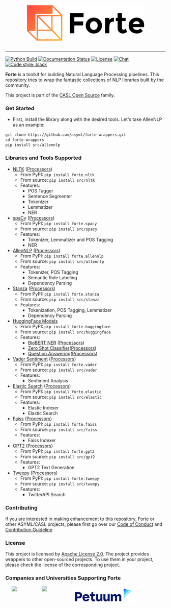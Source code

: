 <div align="center">
   <img src="https://raw.githubusercontent.com/asyml/forte/master/docs/_static/img/logo_h.png"><br><br>
</div>

-----------------

[comment]: <> ([![codecov]&#40;https://codecov.io/gh/asyml/forte/branch/master/graph/badge.svg&#41;]&#40;https://codecov.io/gh/asyml/forte&#41;)

[![Python Build](https://github.com/asyml/forte-wrappers/actions/workflows/main.yml/badge.svg)](https://github.com/asyml/forte-wrappers/actions/workflows/main.yml)
[![Documentation Status](https://readthedocs.org/projects/forte-wrappers/badge/?version=latest)](https://forte-wrappers.readthedocs.io/en/latest/?badge=latest)
[![License](https://img.shields.io/badge/license-Apache%202.0-blue.svg)](https://github.com/asyml/forte/blob/master/LICENSE)
[![Chat](http://img.shields.io/badge/gitter.im-asyml/forte-blue.svg)](https://gitter.im/asyml/community)
[![Code style: black](https://img.shields.io/badge/code%20style-black-000000.svg)](https://github.com/psf/black)

**Forte** is a toolkit for building Natural Language Processing pipelines. This
repository tries to wrap the fantastic collections of NLP libraries built by the
community.

This project is part of the [CASL Open Source](http://casl-project.ai/) family.

### Get Started

- First, install the library along with the desired tools. Let's take AllenNLP
  as an example:

```shell
git clone https://github.com/asyml/forte-wrappers.git
cd forte-wrappers
pip install src/allennlp
```

### Libraries and Tools Supported

- [NLTK](https://www.nltk.org/) ([Processors](https://github.com/asyml/forte-wrappers/tree/main/src/nltk))
    - From PyPI: `pip install forte.nltk`
    - From source: `pip install src/nltk`
    - Features:
      - POS Tagger
      - Sentence Segmenter
      - Tokenizer
      - Lemmatizer
      - NER
- [spaCy](https://spacy.io/) ([Processors](https://github.com/asyml/forte-wrappers/tree/main/src/spacy))
    - From PyPI: `pip install forte.spacy`
    - From source: `pip install src/spacy`
    - Features:
      - Tokenizer, Lemmatizer and POS Tagging
      - NER
- [AllenNLP](https://allennlp.org/) ([Processors](https://github.com/asyml/forte-wrappers/tree/main/src/allennlp))
    - From PyPI: `pip install forte.allennlp`
    - From source: `pip install src/allennlp`
    - Features:
      - Tokenizer, POS Tagging
      - Semantic Role Labeling
      - Dependency Parsing
- [Stanza](https://stanfordnlp.github.io/stanza/) ([Processors](https://github.com/asyml/forte-wrappers/tree/main/src/stanza))
    - From PyPI: `pip install forte.stanza`
    - From source: `pip install src/stanza`
    - Features:
      - Tokenization, POS Tagging, Lemmatizer
      - Dependency Parsing
- [HuggingFace Models](https://huggingface.co/)
    - From PyPI: `pip install forte.huggingface`
    - From source: `pip install src/huggingface`
    - Features:
      - [BioBERT NER](https://github.com/dmis-lab/biobert-pytorch) ([Processors](https://github.com/asyml/forte-wrappers/tree/main/src/huggingface/forte/huggingface/biobert_ner))
      - [Zero Shot Classifier](https://huggingface.co/models?pipeline_tag=zero-shot-classification)([Processors](https://github.com/asyml/forte-wrappers/blob/main/src/huggingface/forte/huggingface/zero_shot_classifier.py))
      - [Question Answering](https://huggingface.co/models?pipeline_tag=question-answering)([Processors](https://github.com/asyml/forte-wrappers/blob/main/src/huggingface/forte/huggingface/question_and_answering_single.py))
- [Vader Sentiment](https://github.com/cjhutto/vaderSentiment) ([Processors](https://github.com/asyml/forte-wrappers/tree/main/src/vader))
    - From PyPI: `pip install forte.vader`
    - From source: `pip install src/vader`
    - Features:
      - Sentiment Analysis
- [Elastic Search](https://www.elastic.co/) ([Processors](https://github.com/asyml/forte-wrappers/tree/main/src/elastic))
    - From PyPI: `pip install forte.elastic`
    - From source: `pip install src/elastic`
    - Features:
      - Elastic Indexer
      - Elastic Search
- [Faiss](https://github.com/facebookresearch/faiss) ([Processors](https://github.com/asyml/forte-wrappers/tree/main/src/faiss))
    - From PyPI: `pip install forte.faiss`
    - From source: `pip install src/faiss`
    - Features:
      - Faiss Indexer
- [GPT2](https://openai.com/blog/gpt-2-1-5b-release/) ([Processors](https://github.com/asyml/forte-wrappers/tree/main/src/gpt2))
    - From PyPI: `pip install forte.gpt2`
    - From source: `pip install src/gpt2`
    - Features:
      - GPT2 Text Generation
- [Tweepy](https://docs.tweepy.org/en/latest/index.html) ([Processors](https://github.com/asyml/forte-wrappers/tree/main/src/tweepy))
    - From PyPI: `pip install forte.tweepy`
    - From source: `pip install src/tweepy`
    - Features:
      - TwitterAPI Search

### Contributing

If you are interested in making enhancement to this repository, Forte or other
ASYML/CASL projects, please first go over
our [Code of Conduct](https://github.com/asyml/forte/blob/master/CODE_OF_CONDUCT.md)
and [Contribution Guideline](https://github.com/asyml/forte/blob/master/CONTRIBUTING.md)

### License

This project is licensed by [Apache License 2.0](./LICENSE). The project provides wrappers to other open-sourced projects. To use
them in your project, please check the license of the corresponding project.

### Companies and Universities Supporting Forte

<p align="center">
   <img src="https://asyml.io/assets/institutions/cmu.png", width="200" align="top">
      &nbsp;&nbsp;&nbsp;&nbsp;&nbsp;&nbsp;&nbsp;&nbsp;&nbsp;&nbsp;&nbsp;&nbsp;&nbsp;&nbsp;&nbsp;&nbsp;&nbsp;&nbsp;
   <img src="https://www.ucsd.edu/_resources/img/logo_UCSD.png" width="200" align="top">
      &nbsp;&nbsp;&nbsp;&nbsp;&nbsp;&nbsp;&nbsp;&nbsp;&nbsp;&nbsp;&nbsp;&nbsp;&nbsp;&nbsp;&nbsp;&nbsp;&nbsp;&nbsp;
   <img src="https://raw.githubusercontent.com/asyml/forte/master/docs/_static/img/Petuum.png" width="200" align="top">
   &nbsp;&nbsp;&nbsp;&nbsp;&nbsp;&nbsp;&nbsp;&nbsp;&nbsp;&nbsp;&nbsp;&nbsp;&nbsp;&nbsp;&nbsp;&nbsp;&nbsp;&nbsp;
</p>


